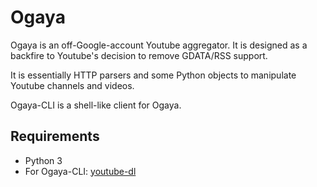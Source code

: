 # Ogaya

Ogaya is an off-Google-account Youtube aggregator. It is designed as a backfire to Youtube's decision to remove GDATA/RSS support.

It is essentially HTTP parsers and some Python objects to manipulate Youtube channels and videos.

Ogaya-CLI is a shell-like client for Ogaya.

## Requirements

- Python 3
- For Ogaya-CLI: [youtube-dl](https://rg3.github.io/youtube-dl/)


